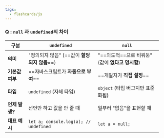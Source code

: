 ```yaml
---
tags:
  - flashcards/js
---
```

### Q : `null` 과 `undefined`의 차이 

| 구분         | `undefined`                           | `null`                           |
| ---------- | ------------------------------------- | -------------------------------- |
| **의미**     | "정의되지 않음" (==값이 **할당되지 않음**==)        | "==의도적==으로 비워둠" (값이 **없다고 명시함**) |
| **기본값 여부** | ==자바스크립트가 **자동으로 부여**==               | ==개발자가 **직접 설정**==               |
| **타입**     | `undefined` (자체 타입)                   | `object` (타입 버그지만 표준화됨)          |
| **언제 발생?** | 선언만 하고 값을 안 줄 때                       | 일부러 "없음"을 표현할 때                  |
| **대표 예시**  | `let a; console.log(a); // undefined` | `let a = null;`                  |
<!--SR:!2025-06-27,3,250!2025-06-27,3,250!2025-06-27,3,250!2000-01-01,1,250-->
